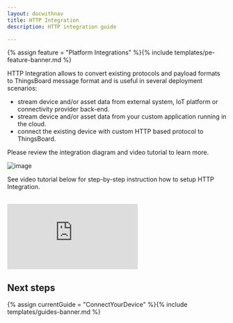```yaml
---
layout: docwithnav
title: HTTP Integration
description: HTTP integration guide 

---
```


{% assign feature = "Platform Integrations" %}{% include templates/pe-feature-banner.md %}


HTTP Integration allows to convert existing protocols and payload formats to ThingsBoard message format and is useful in several deployment scenarios: 

 - stream device and/or asset data from external system, IoT platform or connectivity provider back-end.
 - stream device and/or asset data from your custom application running in the cloud.
 - connect the existing device with custom HTTP based protocol to ThingsBoard.
 
Please review the integration diagram and video tutorial to learn more. 

 ![image](/images/user-guide/integrations/http-integration.svg)
 
See video tutorial below for step-by-step instruction how to setup HTTP Integration.

<br/>
<div id="video">  
 <div id="video_wrapper">
     <iframe src="https://www.youtube.com/embed/LTl9mS4uXyg" frameborder="0" allowfullscreen></iframe>
 </div>
</div> 


## Next steps

{% assign currentGuide = "ConnectYourDevice" %}{% include templates/guides-banner.md %}
